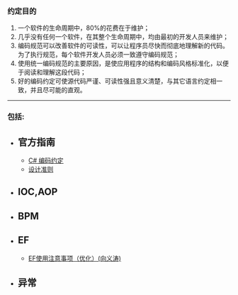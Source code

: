 
### 约定目的

1.  一个软件的生命周期中，80%的花费在于维护；
1.  几乎没有任何一个软件，在其整个生命周期中，均由最初的开发人员来维护；
1.  编码规范可以改善软件的可读性，可以让程序员尽快而彻底地理解新的代码。为了执行规范，每个软件开发人员必须一致遵守编码规范；
1.  使用统一编码规范的主要原因，是使应用程序的结构和编码风格标准化，以便于阅读和理解这段代码；
1.  好的编码约定可使源代码严谨、可读性强且意义清楚，与其它语言约定相一致，并且尽可能的直观。


***

### 包括:

- ## 官方指南
  + [C# 编码约定](https://docs.microsoft.com/zh-cn/dotnet/csharp/programming-guide/inside-a-program/coding-conventions)
  + [设计准则](https://docs.microsoft.com/zh-cn/dotnet/standard/design-guidelines/)
- ## IOC,AOP
- ## BPM
- ## EF
  + [EF使用注意事项（优化）(向义涛)](https://github.com/jzt-erp/CodeStyle/wiki/EF%E4%BD%BF%E7%94%A8%E6%B3%A8%E6%84%8F%E4%BA%8B%E9%A1%B9%EF%BC%88%E4%BC%98%E5%8C%96%EF%BC%89)
- ## 异常
